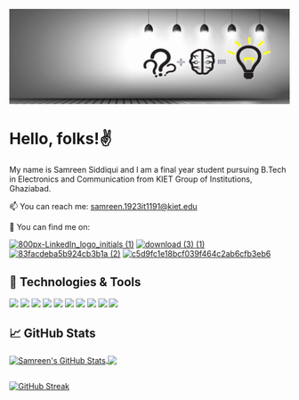 ![](https://github.com/SAMREEN22/SAMREEN22/blob/main/newnew210-2103805_creative-linkedin-background-photo-inspirational-linkedin-ad-agency.jpg)

# Hello, folks!:v:

My name is Samreen Siddiqui and I am a final year student pursuing B.Tech in Electronics and Communication from KIET Group of Institutions, Ghaziabad.

📫 You can reach me: samreen.1923it1191@kiet.edu

🔎 You can find me on:

[![800px-LinkedIn_logo_initials (1)](https://user-images.githubusercontent.com/65328605/159165550-65825e7e-5759-482e-b19c-25cd38a0acb4.png)](https://www.linkedin.com/in/samreensiddiqui03)    [![download (3) (1)](https://user-images.githubusercontent.com/65328605/159165547-573ba390-6d2e-4323-b794-98a900081172.jpg)](https://www.hackerrank.com/S_2206)    [![83facdeba5b924cb3b1a (2)](https://user-images.githubusercontent.com/65328605/159165371-eaa2e77e-dcbb-4ebc-b187-bc89fdb44d2b.png)](https://leetcode.com/Samm_22)    [![c5d9fc1e18bcf039f464c2ab6cfb3eb6](https://user-images.githubusercontent.com/65328605/176273811-b168f98c-4efc-4fa4-b26a-0e4a7dd8fc86.jpg)](https://www.codechef.com/users/samreen_22)

## 🔧 Technologies & Tools

![](https://img.shields.io/badge/Code-JAVA-informational?style=flat&logo=java&logoColor=white&color=2bbc8a)
![](https://img.shields.io/badge/Code-C-informational?style=flat&logo=C&logoColor=white&color=2bbc8a)
![](https://img.shields.io/badge/Code-Python-informational?style=flat&logo=python&logoColor=white&color=2bbc8a)
![](https://img.shields.io/badge/Code-C++-informational?style=flat&logo=cpp&logoColor=white&color=2bbc8a)
![](https://img.shields.io/badge/Code-HTML-informational?style=flat&logo=HTML&logoColor=white&color=2bbc8a)
![](https://img.shields.io/badge/Code-MySQL-informational?style=flat&logo=MySQL&logoColor=white&color=2bbc8a)
![](https://img.shields.io/badge/Tech-DataStructures&Algorithm-informational?style=flat&logo=DataStructures&Algorithm&logoColor=white&color=2bbc8a)
![](https://img.shields.io/badge/Tools-MicrosoftOffice-informational?style=flat&logo=MicrosoftOffice&logoColor=white&color=2bbc8a)
![](https://img.shields.io/badge/Tools-MicrosoftExcel-informational?style=flat&logo=MicrosoftExcel&logoColor=white&color=2bbc8a)
![](https://img.shields.io/badge/Tools-VisualStudioCode-informational?style=flat&logo=VisualStudioCode&logoColor=white&color=2bbc8a)


## &#x1f4c8; GitHub Stats

<a href="https://github.com/SAMREEN22/SAMREEN22">
  <img align="center" src="https://github-readme-stats.vercel.app/api?username=SAMREEN22&show_icons=true&line_height=27&count_private=true&theme=highcontrast" alt="Samreen's GitHub Stats" />
</a>
<a href="https://github.com/SAMREEN22/SAMREEN22">
  <img align="center" src="https://github-readme-stats.vercel.app/api/top-langs/?username=SAMREEN22&show_icons=true&theme=highcontrast" />
</a>

##
[![GitHub Streak](https://github-readme-streak-stats.herokuapp.com/?user=SAMREEN22&theme=dark)](https://git.io/streak-stats)




<!--
**SAMREEN22/SAMREEN22** is a ✨ _special_ ✨ repository because its `README.md` (this file) appears on your GitHub profile.

Here are some ideas to get you started:

- 🔭 I’m currently working on ...
- 🌱 I’m currently learning ...
- 👯 I’m looking to collaborate on ...
- 🤔 I’m looking for help with ...
- 💬 Ask me about ...
- 📫 How to reach me: ...
- 😄 Pronouns: ...
- ⚡ Fun fact: ...
-->
